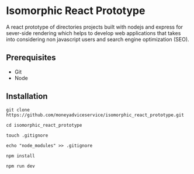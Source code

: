# Isomorphic React Prototype

A react prototype of directories projects built with nodejs and express for sever-side rendering which helps to develop web applications that takes into considering non javascript users and search engine optimization (SEO). 

## Prerequisites

- Git
- Node

## Installation

    git clone https://github.com/moneyadviceservice/isomorphic_react_prototype.git

    cd isomorphic_react_prototype

    touch .gitignore

    echo "node_modules" >> .gitignore

    npm install
    
    npm run dev